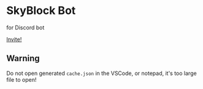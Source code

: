 # SkyBlock Bot
for Discord bot

[Invite!](https://discordapp.com/api/oauth2/authorize?client_id=648077011302219797&permissions=125952&scope=bot)

## Warning
Do not open generated `cache.json` in the VSCode, or notepad, it's too large file to open!